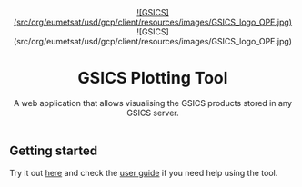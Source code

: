 
<div align="center">
  <a href=http://gsics.wmo.int/ alt="GSICS Homepage">
    ![GSICS](src/org/eumetsat/usd/gcp/client/resources/images/GSICS_logo_OPE.jpg)


  </a>
</div>

<div align="center">
![GSICS](src/org/eumetsat/usd/gcp/client/resources/images/GSICS_logo_OPE.jpg)
</div>

<h1 align="center">GSICS Plotting Tool</h1>

<div align="center">
 A web application that allows visualising the GSICS products stored in any GSICS server.
</div>

<br />

## Getting started
Try it out [here][GSICS Plotting Tool Demo] and check the [user guide] if you need help using the tool.


[GSICS Homepage]:http://gsics.wmo.int/
[Logo]:src/org/eumetsat/usd/gcp/client/resources/images/GSICS_logo_OPE.jpg
[GSICS Plotting Tool Demo]:http://gsics.tools.eumetsat.int/plotter
[User Guide]:src/org/eumetsat/usd/gcp/client/resources/pdf/GSICS_Plotting_Tool_UserGuide.pdf
